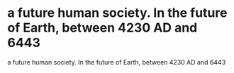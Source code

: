 # a future human society. In the future of Earth, between 4230 AD and 6443

a future human society. In the future of Earth, between 4230 AD and 6443